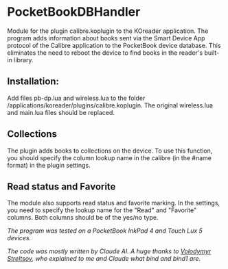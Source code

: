 # PocketBookDBHandler
Module for the plugin calibre.koplugin to the KOreader application. The program adds information about books sent via the Smart Device App protocol of the Calibre application to the PocketBook device database. This eliminates the need to reboot the device to find books in the reader's built-in library.

## Installation:
Add files pb-dp.lua and wireless.lua to the folder /applications/koreader/plugins/calibre.koplugin.
The original wireless.lua and main.lua files should be replaced.

## Collections
The plugin adds books to collections on the device. To use this function, you should specify the column lookup name in the calibre (in the #name format) in the plugin settings.

## Read status and Favorite
The module also supports read status and favorite marking. In the settings, you need to specify the lookup name for the "Read" and "Favorite" columns. Both columns should be of the yes/no type.

*The program was tested on a PocketBook InkPad 4 and Touch Lux 5 devices.*

*The code was mostly written by Claude AI. A huge thanks to [Volodymyr Streltsov](https://github.com/VolodymyrStreltsov), who explained to me and Claude what bind and bind1 are.*

